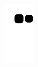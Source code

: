 ![Snake animation](https://github.com/NandoPereira0715/NandoPereira0715/blob/output/github-contribution-grid-snake.svg)
